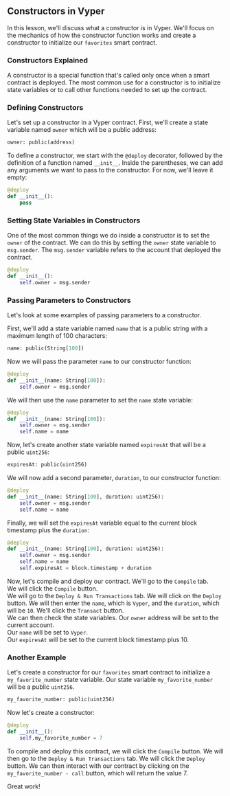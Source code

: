 ## Constructors in Vyper

In this lesson, we'll discuss what a constructor is in Vyper. We'll focus on the mechanics of how the constructor function works and create a constructor to initialize our `favorites` smart contract.

### Constructors Explained

A constructor is a special function that's called only once when a smart contract is deployed. The most common use for a constructor is to initialize state variables or to call other functions needed to set up the contract.

### Defining Constructors

Let's set up a constructor in a Vyper contract. First, we'll create a state variable named `owner` which will be a public address:

```python
owner: public(address)
```

To define a constructor, we start with the `@deploy` decorator, followed by the definition of a function named `__init__`. Inside the parentheses, we can add any arguments we want to pass to the constructor. For now, we'll leave it empty:

```python
@deploy
def __init__():
    pass
```

### Setting State Variables in Constructors

One of the most common things we do inside a constructor is to set the `owner` of the contract. We can do this by setting the `owner` state variable to `msg.sender`. The `msg.sender` variable refers to the account that deployed the contract.

```python
@deploy
def __init__():
    self.owner = msg.sender
```

### Passing Parameters to Constructors

Let's look at some examples of passing parameters to a constructor.

First, we'll add a state variable named `name` that is a public string with a maximum length of 100 characters:

```python
name: public(String[100])
```

Now we will pass the parameter `name` to our constructor function:

```python
@deploy
def __init__(name: String[100]):
    self.owner = msg.sender
```

We will then use the `name` parameter to set the `name` state variable:

```python
@deploy
def __init__(name: String[100]):
    self.owner = msg.sender
    self.name = name
```

Now, let's create another state variable named `expiresAt` that will be a public `uint256`:

```python
expiresAt: public(uint256)
```

We will now add a second parameter, `duration`, to our constructor function:

```python
@deploy
def __init__(name: String[100], duration: uint256):
    self.owner = msg.sender
    self.name = name
```

Finally, we will set the `expiresAt` variable equal to the current block timestamp plus the `duration`:

```python
@deploy
def __init__(name: String[100], duration: uint256):
    self.owner = msg.sender
    self.name = name
    self.expiresAt = block.timestamp + duration
```

Now, let's compile and deploy our contract. We'll go to the `Compile` tab.  
We will click the `Compile` button.  
We will go to the `Deploy & Run Transactions` tab.
We will click on the `Deploy` button. We will then enter the `name`, which is `Vyper`, and the `duration`, which will be `10`. We'll click the `Transact` button.  
We can then check the state variables.
Our `owner` address will be set to the current account.  
Our `name` will be set to `Vyper`.  
Our `expiresAt` will be set to the current block timestamp plus 10.

### Another Example

Let's create a constructor for our `favorites` smart contract to initialize a `my_favorite_number` state variable. Our state variable `my_favorite_number` will be a public `uint256`.

```python
my_favorite_number: public(uint256)
```

Now let's create a constructor:

```python
@deploy
def __init__():
    self.my_favorite_number = 7
```

To compile and deploy this contract, we will click the `Compile` button. We will then go to the `Deploy & Run Transactions` tab. We will click the `Deploy` button.
We can then interact with our contract by clicking on the `my_favorite_number - call` button, which will return the value 7.

Great work!
